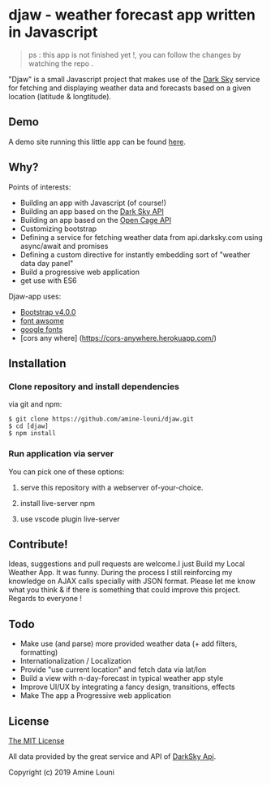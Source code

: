 # djaw - weather forecast app written in Javascript

> ps : this app is not finished yet !, you can follow the changes by watching the repo .
 

 
 
 
"Djaw" is a small Javascript  project that makes use of the [Dark Sky](https://darksky.net)
service for fetching and displaying weather data and forecasts based on a given location (latitude & longtitude).

 


## Demo

A demo site running this little app can be found [here](https://djaw.netlify.com/).


## Why?

Points of interests:

* Building an app with Javascript (of course!)
* Building an app based on the [Dark Sky API](https://darksky.net/)
* Building an app based on the [Open Cage API](https://opencagedata.com/api/)
* Customizing bootstrap
* Defining a service for fetching weather data from api.darksky.com  using async/await and promises
* Defining a custom directive for instantly embedding sort of "weather data day panel"
* Build a progressive web application
* get use with ES6 
 

Djaw-app uses:
* [Bootstrap v4.0.0](https://github.com/twbs/bootstrap)
* [font awsome](https://fontawesome.com/)
* [google fonts](https://fonts.google.com/)
* [cors any where] (https://cors-anywhere.herokuapp.com/)


## Installation

### Clone repository and install dependencies

via git and npm:

```
$ git clone https://github.com/amine-louni/djaw.git
$ cd [djaw]
$ npm install
```

### Run application via server

You can pick one of these options:

1. serve this repository with a webserver of-your-choice.

2. install live-server npm 

2. use vscode plugin live-server 

 

## Contribute!

Ideas, suggestions and pull requests are welcome.I just Build my Local Weather App. It was funny. During the process I still reinforcing my knowledge on AJAX calls specially with JSON format. Please let me know what you think & if there is something that could improve this project. Regards to everyone !




## Todo

* Make use (and parse) more provided weather data (+ add filters, formatting)
* Internationalization / Localization
* Provide "use current location" and fetch data via lat/lon
* Build a view with n-day-forecast in typical weather app style
* Improve UI/UX by integrating a fancy design, transitions, effects
* Make The app a Progressive web application


## License

[The MIT License](http://opensource.org/licenses/MIT)

All data provided by the great service and API of [DarkSky Api](https://darksky.net/).

Copyright (c) 2019 Amine Louni 

